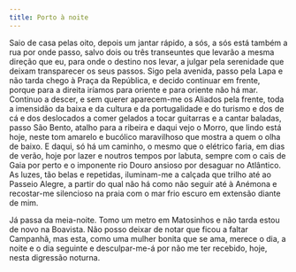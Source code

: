 ```yaml
---
title: Porto à noite
---
```


Saio de casa pelas oito, depois um jantar rápido, a sós, a sós está também a rua por onde passo, salvo dois ou três transeuntes que levarão a mesma direção que eu, para onde o destino nos levar, a julgar pela serenidade que deixam transparecer os seus passos. Sigo pela avenida, passo pela Lapa e não tarda chego à Praça da República, e decido continuar em frente, porque para a direita iríamos para oriente e para oriente não há mar. Continuo a descer, e sem querer aparecem-me os Aliados pela frente, toda a imensidão da baixa e da cultura e da portugalidade e do turismo e dos de cá e dos deslocados a comer gelados a tocar guitarras e a cantar baladas, passo São Bento, atalho para a ribeira e daqui vejo o Morro, que lindo está hoje, neste tom amarelo e bucólico maravilhoso que mostra a quem o olha de baixo. E daqui, só há um caminho, o mesmo que o elétrico faria, em dias de verão, hoje por lazer e noutros tempos por labuta, sempre com o cais de Gaia por perto e o imponente rio Douro ansioso por desaguar no Atlântico. As luzes, tão belas e repetidas, iluminam-me a calçada que trilho até ao Passeio Alegre, a partir do qual não há como não seguir até à Anémona e recostar-me silencioso na praia com o mar frio escuro em extensão diante de mim.

Já passa da meia-noite. Tomo um metro em Matosinhos e não tarda estou de novo na Boavista. Não posso deixar de notar que ficou a faltar Campanhã, mas esta, como uma mulher bonita que se ama, merece o dia, a noite e o dia seguinte e desculpar-me-á por não me ter recebido, hoje, nesta digressão noturna.